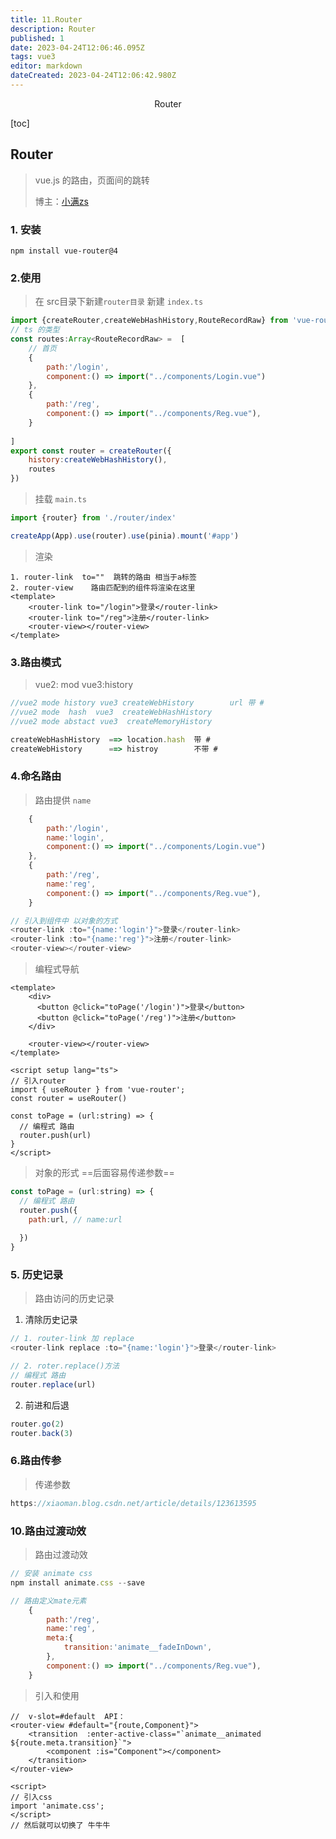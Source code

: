```yaml
---
title: 11.Router
description: Router
published: 1
date: 2023-04-24T12:06:46.095Z
tags: vue3
editor: markdown
dateCreated: 2023-04-24T12:06:42.980Z
---
```


<center>Router</center>





[toc]





## Router

> vue.js 的路由，页面间的跳转  
>
> 博主：[小满zs](https://blog.csdn.net/qq1195566313/category_11696205.html?spm=1001.2014.3001.5482)



### 1. 安装

```shell
npm install vue-router@4
```



### 2.使用

> 在 src目录下新建`router目录` 新建 `index.ts`

```js
import {createRouter,createWebHashHistory,RouteRecordRaw} from 'vue-router'
// ts 的类型
const routes:Array<RouteRecordRaw> =  [
    // 首页
    {
        path:'/login',
        component:() => import("../components/Login.vue")
    },
    {
        path:'/reg',
        component:() => import("../components/Reg.vue"),
    }
    
]
export const router = createRouter({
    history:createWebHashHistory(),
    routes
})
```

> 挂载  `main.ts`

```js
import {router} from './router/index'

createApp(App).use(router).use(pinia).mount('#app')
```

> 渲染

```vue
1. router-link  to=""  跳转的路由 相当于a标签
2. router-view    路由匹配到的组件将渲染在这里
<template>
    <router-link to="/login">登录</router-link>
    <router-link to="/reg">注册</router-link>
    <router-view></router-view>
</template>
```



### 3.路由模式

> vue2: mod    vue3:history 

```js
//vue2 mode history vue3 createWebHistory        url 带 # 
//vue2 mode  hash  vue3  createWebHashHistory
//vue2 mode abstact vue3  createMemoryHistory

createWebHashHistory  ==> location.hash  带 # 
createWebHistory      ==> histroy        不带 #
```



### 4.命名路由

> 路由提供 `name`

```js
    {
        path:'/login',
        name:'login',
        component:() => import("../components/Login.vue")
    },
    {
        path:'/reg',
        name:'reg',
        component:() => import("../components/Reg.vue"),
    }

// 引入到组件中 以对象的方式
<router-link :to="{name:'login'}">登录</router-link>
<router-link :to="{name:'reg'}">注册</router-link>
<router-view></router-view>
```

> 编程式导航 

```vue
<template>
    <div> 
      <button @click="toPage('/login')">登录</button>
      <button @click="toPage('/reg')">注册</button>
    </div>

    <router-view></router-view>
</template>

<script setup lang="ts">
// 引入router
import { useRouter } from 'vue-router';
const router = useRouter()

const toPage = (url:string) => {
  // 编程式 路由
  router.push(url)
}
</script>
```

> 对象的形式 ==后面容易传递参数==

```js
const toPage = (url:string) => {
  // 编程式 路由
  router.push({
	path:url, // name:url
      
  })
}
```



### 5. 历史记录

> 路由访问的历史记录

1. 清除历史记录

```js
// 1. router-link 加 replace
<router-link replace :to="{name:'login'}">登录</router-link>

// 2. roter.replace()方法
// 编程式 路由
router.replace(url)
```

2. 前进和后退

```js
router.go(2)
router.back(3)
```



### 6.路由传参

> 传递参数

```js
https://xiaoman.blog.csdn.net/article/details/123613595
```







### 10.路由过渡动效

> 路由过渡动效

```js
// 安装 animate css 
npm install animate.css --save

// 路由定义mate元素
    {
        path:'/reg',
        name:'reg',
        meta:{
            transition:'animate__fadeInDown',
        },
        component:() => import("../components/Reg.vue"),
    }
```

> 引入和使用

```vue
//  v-slot=#default  API： 
<router-view #default="{route,Component}">
    <transition  :enter-active-class="`animate__animated ${route.meta.transition}`">
        <component :is="Component"></component>
    </transition>
</router-view>

<script>
// 引入css
import 'animate.css';
</script>
// 然后就可以切换了 牛牛牛
```



